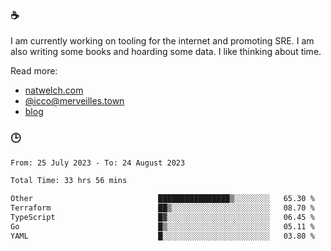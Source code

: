 ### ☕

I am currently working on tooling for the internet and promoting SRE. I am also writing some books and hoarding some data. I like thinking about time. 

Read more:

 - [natwelch.com](https://natwelch.com)
 - [@icco@merveilles.town](https://merveilles.town/@icco)
 - [blog](https://writing.natwelch.com)

### 🕒

<!--START_SECTION:waka-->

```txt
From: 25 July 2023 - To: 24 August 2023

Total Time: 33 hrs 56 mins

Other                            ████████████████▒░░░░░░░░   65.30 %
Terraform                        ██▒░░░░░░░░░░░░░░░░░░░░░░   08.70 %
TypeScript                       █▓░░░░░░░░░░░░░░░░░░░░░░░   06.45 %
Go                               █▒░░░░░░░░░░░░░░░░░░░░░░░   05.11 %
YAML                             █░░░░░░░░░░░░░░░░░░░░░░░░   03.80 %
```

<!--END_SECTION:waka-->
